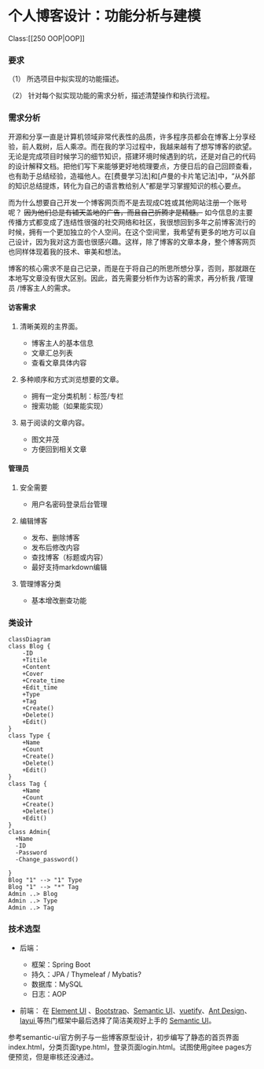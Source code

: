 # 个人博客设计：功能分析与建模
Class:[[250 OOP|OOP]] 

### 要求
（1） 所选项目中拟实现的功能描述。

（2） 针对每个拟实现功能的需求分析，描述清楚操作和执行流程。

### 需求分析

开源和分享一直是计算机领域非常代表性的品质，许多程序员都会在博客上分享经验，前人栽树，后人乘凉。而在我的学习过程中，我越来越有了想写博客的欲望。无论是完成项目时候学习的细节知识，搭建环境时候遇到的坑，还是对自己的代码的设计解释文档。把他们写下来能够更好地梳理要点，方便日后的自己回顾查看，也有助于总结经验，造福他人。在[费曼学习法]和[卢曼的卡片笔记法]中，“从外部的知识总结提炼，转化为自己的语言教给别人”都是学习掌握知识的核心要点。

而为什么想要自己开发一个博客网页而不是去现成C姓或其他网站注册一个账号呢？ ~~因为他们总是有铺天盖地的广告，而且自己折腾才是精髓。~~ 如今信息的主要传播方式都变成了连结性很强的社交网络和社区，我很想回到多年之前博客流行的时候，拥有一个更加独立的个人空间。在这个空间里，我希望有更多的地方可以自己设计，因为我对这方面也很感兴趣。这样，除了博客的文章本身，整个博客网页也同样体现着我的技术、审美和想法。

博客的核心需求不是自己记录，而是在于将自己的所思所想分享，否则，那就跟在本地写文章没有很大区别。因此，首先需要分析作为访客的需求，再分析我 /管理员 /博客主人的需求。

#### 访客需求
1. 清晰美观的主界面。
	- 博客主人的基本信息
	- 文章汇总列表
	- 查看文章具体内容

2. 多种顺序和方式浏览想要的文章。
	- 拥有一定分类机制：标签/专栏
	- 搜索功能（如果能实现）

3. 易于阅读的文章内容。
	- 图文并茂
	- 方便回到相关文章

#### 管理员
1. 安全需要
	- 用户名密码登录后台管理

2. 编辑博客
	- 发布、删除博客
	- 发布后修改内容
	- 查找博客（标题或内容）
	- 最好支持markdown编辑

3. 管理博客分类
	- 基本增改删查功能

### 类设计

```mermaid
classDiagram
class Blog {
	-ID
	+Titile
	+Content
	+Cover
	+Create_time
	+Edit_time
	+Type
	+Tag
	+Create()
	+Delete()
	+Edit()
}
class Type {
	+Name
	+Count
	+Create()
	+Delete()
	+Edit()
}
class Tag {
	+Name
	+Count
	+Create()
	+Delete()
	+Edit()
}
class Admin{
  +Name
  -ID
  -Password
  -Change_password()
  
}
Blog "1" --> "1" Type
Blog "1" --> "*" Tag
Admin ..> Blog
Admin ..> Type
Admin ..> Tag
```

### 技术选型
- 后端：
	- 框架：Spring Boot
	- 持久：JPA / Thymeleaf / Mybatis?
	- 数据库：MySQL
	- 日志：AOP
     
- 前端：
  在 [Element UI](https://element.eleme.cn/#/zh-CN) 、[Bootstrap](https://www.bootcss.com/)、[Semantic UI](https://semantic-ui.com)、[vuetify](https://vuetifyjs.com/zh-Hans/)、[Ant Design](https://ant.design/index-cn)、[layui ](https://www.layui.com/)等热门框架中最后选择了简洁美观好上手的 [Semantic UI](https://semantic-ui.com)。
  
参考semantic-ui官方例子与一些博客原型设计，初步编写了静态的首页界面 index.html，分类页面type.html，登录页面login.html。试图使用gitee pages方便预览，但是审核还没通过。

